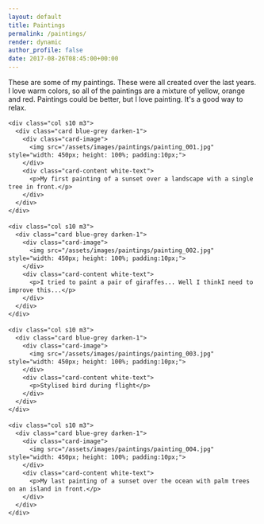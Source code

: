 ```yaml
---
layout: default
title: Paintings
permalink: /paintings/
render: dynamic
author_profile: false
date: 2017-08-26T08:45:00+00:00
---
```


These are some of my paintings. These were all created over the last years. I love warm colors, so all of the paintings are a mixture of yellow, orange and red.
Paintings could be better, but I love painting. It's a good way to relax.

<div>
  <div class="row" >

    <div class="col s10 m3">
      <div class="card blue-grey darken-1">
        <div class="card-image">
          <img src="/assets/images/paintings/painting_001.jpg" style="width: 450px; height: 100%; padding:10px;">
        </div>
        <div class="card-content white-text">
          <p>My first painting of a sunset over a landscape with a single tree in front.</p>
        </div>
      </div>
    </div>

    <div class="col s10 m3">
      <div class="card blue-grey darken-1">
        <div class="card-image">
          <img src="/assets/images/paintings/painting_002.jpg" style="width: 450px; height: 100%; padding:10px;">
        </div>
        <div class="card-content white-text">
          <p>I tried to paint a pair of giraffes... Well I thinkI need to improve this...</p>
        </div>
      </div>
    </div>

    <div class="col s10 m3">
      <div class="card blue-grey darken-1">
        <div class="card-image">
          <img src="/assets/images/paintings/painting_003.jpg" style="width: 450px; height: 100%; padding:10px;">
        </div>
        <div class="card-content white-text">
          <p>Stylised bird during flight</p>
        </div>
      </div>
    </div>

    <div class="col s10 m3">
      <div class="card blue-grey darken-1">
        <div class="card-image">
          <img src="/assets/images/paintings/painting_004.jpg" style="width: 450px; height: 100%; padding:10px;">
        </div>
        <div class="card-content white-text">
          <p>My last painting of a sunset over the ocean with palm trees on an island in front.</p>
        </div>
      </div>
    </div>

  </div>
</div>
